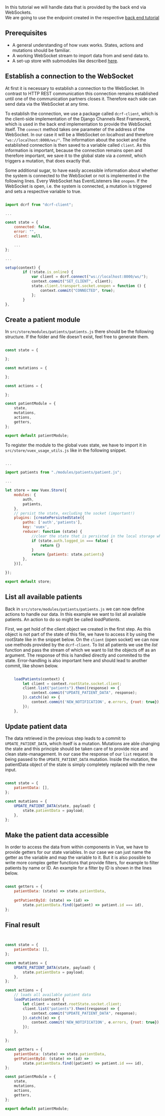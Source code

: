 In this tutorial we will handle data that is provided by the back end via WebSockets.  
We are going to use the endpoint created in the respective [back end tutorial](00_tut_ws.md)

## Prerequisites

- A general understanding of how vuex works. States, actions and mutations should be familiar.
- A working WebSocket stream to import data from and send data to.
- A set-up store with submodules like described [here](05_frontend.md#the-store).

## Establish a connection to the WebSocket

At first it is necessary to establish a connection to the WebSocket. In contrast to HTTP REST communication this connection remains
established until one of the communication partners closes it. Therefore each side can send data via the WebSocket at any time. 

To establish the connection, we use a package called ``dcrf-client``, which is the client-side implementation of the Django Channels Rest Framework, which
is used in the back end implementation to provide the WebSocket itself. The ``connect`` method takes one parameter of the address of the WebSocket.
In our case it will be a WebSocket on localhost and therefore ``"ws://localhost:8000/ws/"``. The information about the socket and the established connection is then saved
to a variable called ``client``. As this information is important, because the connection remains open and therefore important, we save it to the global
state via a _commit_, which triggers a mutation, that does exactly that.

Some additional sugar, to have easily accessible information about whether the system is connected to the WebSocket or not is implemented in the following lines.
Every WebSocket has EventListeners like ``onopen``. If the WebSocket is open, i.e. the system is connected, a mutation is triggered and sets a respective variable to true.

```js

import dcrf from "dcrf-client";

...

const state = {
    connected: false,
    error: "",
    client: null,

    ...
};

...

setup(context) {
        if (!state.is_online) {
            var client = dcrf.connect("ws://localhost:8000/ws/");
            context.commit("SET_CLIENT", client);
            state.client.transport.socket.onopen = function () {
                context.commit("CONNECTED", true);
            };
        }
},

```

## Create a patient module

In ``src/store/modules/patients/patients.js`` there should be the following structure. If the folder and file doesn't exist, feel
free to generate them. 

```js

const state = {

};

const mutations = {

};

const actions = {

};

const patientModule = {
    state,
    mutations,
    actions,
    getters,
};

export default patientModule;


```

To register the module to the global vuex state, we have to import it in ``src/store/vuex_usage_utils.js`` like in the following snippet.

```js

...

import patients from "./modules/patients/patient.js";

...

let store = new Vuex.Store({
    modules: {
        auth,
        patients,
    },
    // persist the state, excluding the socket (important!)
    plugins: [createPersistedState({
        paths: ['auth','patients'],
        key: 'vuex',
        reducer: function (state) {
            //clear the state that is persisted in the local storage when the user is logged out
            if (state.auth.logged_in === false) {
                return {}
            }
            return {patients: state.patients}
        },
    })],

});

export default store;


```

## List all available patients

Back in ``src/store/modules/patients/patients.js`` we can now define actions to handle our data. In this example we want to list
all available patients. An action to do so might be called _loadPatients_. 

First, we get hold of the client object we created in the first step. As this object is not part of the state of this file, we have
to access it by using the rootState like in the snippet below. On the ``client`` (open socket) we can now use methods provided by the ``dcrf-client``.
To list all patients we use the _list_ function and pass the stream of which we want to list the objects off as an argument. 
The response of this is handled directly and commited to the state. Error-handling is also important here and should lead to another commit, like
shown below.

```js

    loadPatients(context) {
        let client = context.rootState.socket.client;
        client.list("patients").then((response) => {
            context.commit("UPDATE_PATIENT_DATA", response);
        }).catch((e) => {
            context.commit('NEW_NOTIFICATION', e.errors, {root: true});
        });
    },

```

## Update patient data

The data retrieved in the previous step leads to a commit to ``UPDATE_PATIENT_DATA``, which itself is a mutation. Mutations are able
changing the state and this principle should be taken care of to provide nice and clean state-management. In our case the response of our
``list`` request is being passed to the ``UPDATE_PATIENT_DATA`` mutation. Inside the mutation, the patientData object of the state is
simply completely replaced with the new input.

```js

const state = {
    patientData: [],
};

const mutations = {
    UPDATE_PATIENT_DATA(state, payload) {
        state.patientData = payload;
    },
};

```


## Make the patient data accessible

In order to access the data from within components in Vue, we have to provide getters for our state variables. In our case we can just
name the getter as the variable and map the variable to it. But it is also possible to write more complex getter functions that provide filters, for example to filter patients by name or ID.
An example for a filter by ID is shown in the lines below.

```js

const getters = {
    patientData: (state) => state.patientData,
    
    getPatientById: (state) => (id) =>
        state.patientData.find((patient) => patient.id === id),
};


```


## Final result

```js


const state = {
    patientData: [],
};

const mutations = {
    UPDATE_PATIENT_DATA(state, payload) {
        state.patientData = payload;
    },
};

const actions = {
    // loads all available patient data
    loadPatients(context) {
        let client = context.rootState.socket.client;
        client.list("patients").then((response) => {
            context.commit("UPDATE_PATIENT_DATA", response);
        }).catch((e) => {
            context.commit('NEW_NOTIFICATION', e.errors, {root: true});
        });
    },

};

const getters = {
    patientData: (state) => state.patientData,
    getPatientById: (state) => (id) =>
        state.patientData.find((patient) => patient.id === id),
};

const patientModule = {
    state,
    mutations,
    actions,
    getters,
};

export default patientModule;


```